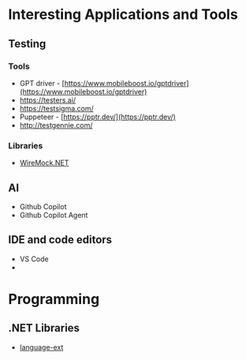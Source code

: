 # Interesting Applications and Tools
## Testing
### Tools
- GPT driver - [https://www.mobileboost.io/gptdriver](https://www.mobileboost.io/gptdriver)
- https://testers.ai/
- https://testsigma.com/
- Puppeteer - [https://pptr.dev/](https://pptr.dev/)
- http://testgennie.com/

### Libraries
- [WireMock.NET](https://github.com/WireMock-Net/WireMock.Net)

## AI
- Github Copilot
- Github Copilot Agent

## IDE and code editors
- VS Code
- 

# Programming
## .NET Libraries
- [language-ext](https://github.com/louthy/language-ext)
